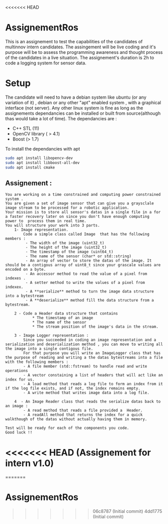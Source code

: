 <<<<<<< HEAD
# AssignementRos
This is an assignement to test the capabilities of the candidates of multinnov intern candidates.
The assingement will be live coding and it's purpose will be to assess the programming awareness and 
thought process of the candidates in a live situation. 
The assignement's duration is 2h to code a logging system for sensor data.

# Setup 
The candidate will need to have a debian system like ubuntu (or any variation of it) , debian or any other "apt" enabled system , with a graphical interface (not  server).
Any other linux system is fine as long as the assignements dependancies can be installed or built from source(although thas would take a lot of time). 
The dependancies are : 
 - C++ STL (11)
 - OpenCV library ( > 4.1)
 - Boost (> 1.7)

 To install the dependancies with apt 
 ```bash
 sudo apt install libopencv-dev
 sudo apt install libboost-all-dev
 sudo apt install cmake 
 ```
## Assignement : 
    You are working on a time constrained and computing power constrained system . 
    You are given a set of image sensor that can give you a graysclale image stream to be processed for a robotic application.
    Your mission is to store all sensor's datas in a single file in a for a faster recovery later on since you don't have enough computing  power to  process them in real time.
    You will structure your work into 3 parts. 
        1- Image representation.
            Code a simple class called Image  that has the following members : 
             - The width of the image (uint32_t)
             - The height of the image (uint32_t)
             - The timestamp of the image (uint64_t)
             - The name of the sensor (char* or std::string)
             - An array of vector to store the datas of the image. It should be a contigous array of uint8_t since your grascale values are encoded on a byte.
             - An accessor method to read the value of a pixel from indexes .  
             - A setter method to write the values of a pixel from indexex. 
             - A **serialize** method to turn the image data structure into a bytestream
             - A **deserialize** method fill the data structure from a bytestream.
        
        2 - Code a Header data structure that contains 
                * The timestamp of an image
                * The name of the sensor
                * The stream position of the image's data in the stream. 
        
        3 - Image Logger representation : 
            Since you succeeded in coding an image representation and a serialization and deserialization method , you can move to writing all the image into a single contigous file.
            For that purpose you will write an ImageLogger class that has the purpose of reading and writing a the datas bytestreams into a file with the following members : 
            - A file member (std::fstream) to handle read and write operations 
            - A vector constaining a list of headers that will act like an index for us.
            - A load method that reads a log file to form an index from it if the log file exists, and if not, the index remains empty.
            - A write method that writes image data into a log file. 
            
        4  - An Image Reader class that reads the serialize datas back to an image : 
            - A read method that reads a file provided a  Header.
            - A readAll method that returns the index for a quick walkthough of the datas without actually having them in memory. 
        
    Test will be ready for each of the components you code.
    Good luck !!

 
<<<<<<< HEAD
(Assignement for intern v1.0)
=======
    
=======
# AssignementRos
>>>>>>> 06c8787 (Initial commit)
>>>>>>> 4dd1775 (Initial commit)
